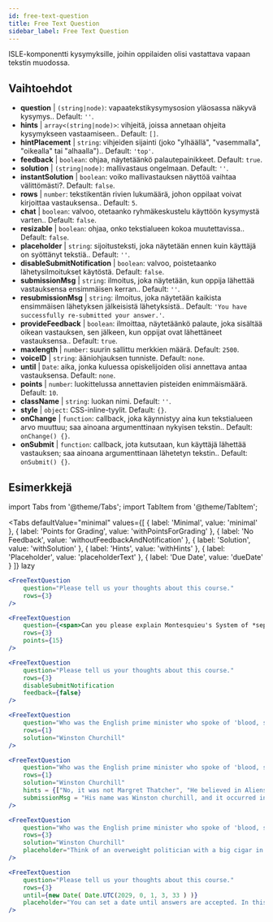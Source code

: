 ```yaml
---
id: free-text-question 
title: Free Text Question
sidebar_label: Free Text Question
---
```


ISLE-komponentti kysymyksille, joihin oppilaiden olisi vastattava vapaan tekstin muodossa.

## Vaihtoehdot

* __question__ | `(string|node)`: vapaatekstikysymysosion yläosassa näkyvä kysymys.. Default: `''`.
* __hints__ | `array<(string|node)>`: vihjeitä, joissa annetaan ohjeita kysymykseen vastaamiseen.. Default: `[]`.
* __hintPlacement__ | `string`: vihjeiden sijainti (joko "ylhäällä", "vasemmalla", "oikealla" tai "alhaalla").. Default: `'top'`.
* __feedback__ | `boolean`: ohjaa, näytetäänkö palautepainikkeet. Default: `true`.
* __solution__ | `(string|node)`: mallivastaus ongelmaan. Default: `''`.
* __instantSolution__ | `boolean`: voiko mallivastauksen näyttöä vaihtaa välittömästi?. Default: `false`.
* __rows__ | `number`: tekstikentän rivien lukumäärä, johon oppilaat voivat kirjoittaa vastauksensa.. Default: `5`.
* __chat__ | `boolean`: valvoo, otetaanko ryhmäkeskustelu käyttöön kysymystä varten.. Default: `false`.
* __resizable__ | `boolean`: ohjaa, onko tekstialueen kokoa muutettavissa.. Default: `false`.
* __placeholder__ | `string`: sijoitusteksti, joka näytetään ennen kuin käyttäjä on syöttänyt tekstiä.. Default: `''`.
* __disableSubmitNotification__ | `boolean`: valvoo, poistetaanko lähetysilmoitukset käytöstä. Default: `false`.
* __submissionMsg__ | `string`: ilmoitus, joka näytetään, kun oppija lähettää vastauksensa ensimmäisen kerran.. Default: `''`.
* __resubmissionMsg__ | `string`: ilmoitus, joka näytetään kaikista ensimmäisen lähetyksen jälkeisistä lähetyksistä.. Default: `'You have successfully re-submitted your answer.'`.
* __provideFeedback__ | `boolean`: ilmoittaa, näytetäänkö palaute, joka sisältää oikean vastauksen, sen jälkeen, kun oppijat ovat lähettäneet vastauksensa.. Default: `true`.
* __maxlength__ | `number`: suurin sallittu merkkien määrä. Default: `2500`.
* __voiceID__ | `string`: ääniohjauksen tunniste. Default: `none`.
* __until__ | `Date`: aika, jonka kuluessa opiskelijoiden olisi annettava antaa vastauksensa. Default: `none`.
* __points__ | `number`: luokittelussa annettavien pisteiden enimmäismäärä. Default: `10`.
* __className__ | `string`: luokan nimi. Default: `''`.
* __style__ | `object`: CSS-inline-tyylit. Default: `{}`.
* __onChange__ | `function`: callback, joka käynnistyy aina kun tekstialueen arvo muuttuu; saa ainoana argumenttinaan nykyisen tekstin.. Default: `onChange() {}`.
* __onSubmit__ | `function`: callback, jota kutsutaan, kun käyttäjä lähettää vastauksen; saa ainoana argumenttinaan lähetetyn tekstin.. Default: `onSubmit() {}`.


## Esimerkkejä

import Tabs from '@theme/Tabs';
import TabItem from '@theme/TabItem';

<Tabs
    defaultValue="minimal"
    values={[
        { label: 'Minimal', value: 'minimal' },
        { label: 'Points for Grading', value: 'withPointsForGrading' },
        { label: 'No Feedback', value: 'withoutFeedbackAndNotification' },
        { label: 'Solution', value: 'withSolution' },
        { label: 'Hints', value: 'withHints' },
        { label: 'Placeholder', value: 'placeholderText' },
        { label: 'Due Date', value: 'dueDate' }
    ]}
    lazy
>

<TabItem value="minimal" >

```jsx live
<FreeTextQuestion 
    question="Please tell us your thoughts about this course." 
    rows={3} 
/>
```
</TabItem>

<TabItem value="withPointsForGrading" >

```jsx live
<FreeTextQuestion 
    question={<span>Can you please explain Montesquieu's System of *separation of powers*?</span>} 
    rows={3} 
    points={15}
/>
```

</TabItem>

<TabItem value="withoutFeedbackAndNotification" >

```jsx live
<FreeTextQuestion 
    question="Please tell us your thoughts about this course." 
    rows={3}
    disableSubmitNotification 
    feedback={false}
/>
```

</TabItem>

<TabItem value="withSolution" > 

```jsx live
<FreeTextQuestion 
    question="Who was the English prime minister who spoke of 'blood, sweat and tears'?" 
    rows={1} 
    solution="Winston Churchill" 
/>
```

</TabItem>

<TabItem value="withHints" >

```jsx live
<FreeTextQuestion 
    question="Who was the English prime minister who spoke of 'blood, sweat and tears'?" 
    rows={1} 
    solution="Winston Churchill" 
    hints = {["No, it was not Margret Thatcher", "He believed in Aliens by the way", "His first name was Winston - like the guy in 1984"]}
    submissionMsg = "His name was Winston churchill, and it occurred in a speech given by him to the House of Commons of the Parliament of the United Kingdom on 13 May 1940. The speech is sometimes known by that name"
/>
```

</TabItem>

<TabItem value="placeholderText" >

```jsx live
<FreeTextQuestion 
    question="Who was the English prime minister who spoke of 'blood, sweat and tears'?" 
    rows={3} 
    solution="Winston Churchill" 
    placeholder="Think of an overweight politician with a big cigar in his mouth."
/>
```

</TabItem>

<TabItem value="dueDate" >

```jsx live
<FreeTextQuestion 
    question="Please tell us your thoughts about this course." 
    rows={3} 
    until={new Date( Date.UTC(2029, 0, 1, 3, 33 ) )}
    placeholder="You can set a date until answers are accepted. In this case it is 2020, 1st of January, 3:30 am UTC time."
/>
```

</TabItem>

</Tabs>
